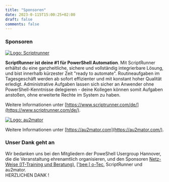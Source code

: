 ```yaml
---
title: "Sponsoren"
date: 2023-0-115T15:00:25+02:00
draft: false
comments: false
---
```


### Sponsoren

[
    ![Logo: Scriptrunner](/images/scriptrunner/scriptrunner-logo_rgb_original-claim.svg "Scriptrunner ist deine #1 für PowerShell Automation")
](https://www.scriptrunner.com/de/)


**ScriptRunner ist deine #1 für PowerShell Automation**. Mit ScriptRunner erhältst du eine ganzheitliche, sichere und vollständig integrierbare Lösung, und bist innerhalb kürzester Zeit "ready to automate". Routineaufgaben im Tagesgeschäft werden ab sofort effizienter und mit konstant hoher Qualität erledigt. Administrative Aufgaben lassen sich sicher an Anwender ohne PowerShell-Kenntnisse delegieren - deine Kollegen können somit Aufgaben anstoßen, ohne erweiterte Rechte im System zu haben.

Weitere Informationen unter [https://www.scriptrunner.com/de/](https://www.scriptrunner.com/de/).


[
    ![Logo: au2mator](/images/au2mator/au2mator.png "au2mator")
](https://au2mator.com/)

Weitere Informationen unter [https://au2mator.com](https://au2mator.com/).


### Unser Dank geht an 

Wir bedanken uns bei den Mitgliedern der PoweShell Usergroup Hannover, die die Veranstaltung ehrenamtlich organisieren, und den Sponsoren [Netz-Weise (IT-Training und Beratung)](https://www.netz-weise-it.training), [['bee:] o-Tec](http://www.beeotec.de), ScriptRunner und au2mator.  
HERZLICHEN DANK !









